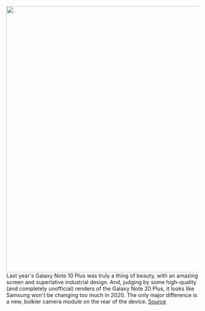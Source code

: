 <img src='https://cdn.vox-cdn.com/thumbor/co_s_wZkxOCc1ahfmJ2hN3cHEKc=/0x0:2048x1985/1200x800/filters:focal(861x830:1187x1156)/cdn.vox-cdn.com/uploads/chorus_image/image/66839511/Galaxy_Note20_Plus_4K4_2048x2048.0.jpg' width='700px' /><br/>
Last year's Galaxy Note 10 Plus was truly a thing of beauty, with an amazing screen and superlative industrial design. And, judging by some high-quality (and completely unofficial) renders of the Galaxy Note 20 Plus, it looks like Samsung won't be changing too much in 2020. The only major difference is a new, bulkier camera module on the rear of the device.
<a href='https://www.theverge.com/2020/5/25/21269444/samsung-galaxy-note-20-plus-cad-renders-leak-design-specs'> Source <a/>